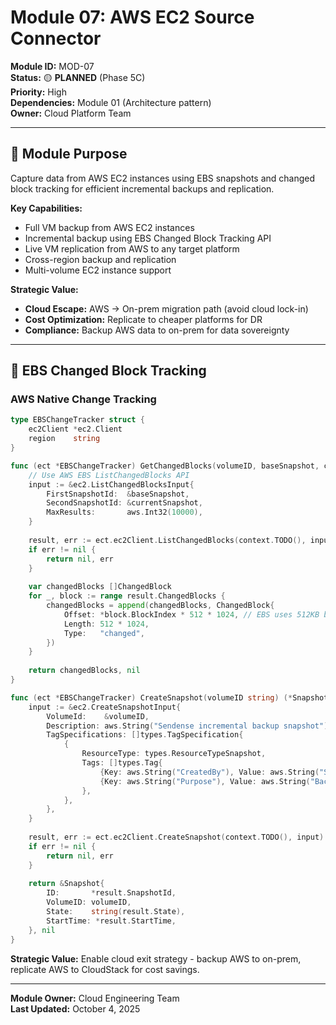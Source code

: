 # Module 07: AWS EC2 Source Connector

**Module ID:** MOD-07  
**Status:** 🟡 **PLANNED** (Phase 5C)  
**Priority:** High  
**Dependencies:** Module 01 (Architecture pattern)  
**Owner:** Cloud Platform Team

---

## 🎯 Module Purpose

Capture data from AWS EC2 instances using EBS snapshots and changed block tracking for efficient incremental backups and replication.

**Key Capabilities:**
- Full VM backup from AWS EC2 instances
- Incremental backup using EBS Changed Block Tracking API
- Live VM replication from AWS to any target platform
- Cross-region backup and replication
- Multi-volume EC2 instance support

**Strategic Value:**
- **Cloud Escape:** AWS → On-prem migration path (avoid cloud lock-in)
- **Cost Optimization:** Replicate to cheaper platforms for DR
- **Compliance:** Backup AWS data to on-prem for data sovereignty

---

## 🔧 EBS Changed Block Tracking

### **AWS Native Change Tracking**

```go
type EBSChangeTracker struct {
    ec2Client *ec2.Client
    region    string
}

func (ect *EBSChangeTracker) GetChangedBlocks(volumeID, baseSnapshot, currentSnapshot string) ([]ChangedBlock, error) {
    // Use AWS EBS ListChangedBlocks API
    input := &ec2.ListChangedBlocksInput{
        FirstSnapshotId:  &baseSnapshot,
        SecondSnapshotId: &currentSnapshot,
        MaxResults:       aws.Int32(10000),
    }
    
    result, err := ect.ec2Client.ListChangedBlocks(context.TODO(), input)
    if err != nil {
        return nil, err
    }
    
    var changedBlocks []ChangedBlock
    for _, block := range result.ChangedBlocks {
        changedBlocks = append(changedBlocks, ChangedBlock{
            Offset: *block.BlockIndex * 512 * 1024, // EBS uses 512KB blocks
            Length: 512 * 1024,
            Type:   "changed",
        })
    }
    
    return changedBlocks, nil
}

func (ect *EBSChangeTracker) CreateSnapshot(volumeID string) (*Snapshot, error) {
    input := &ec2.CreateSnapshotInput{
        VolumeId:    &volumeID,
        Description: aws.String("Sendense incremental backup snapshot"),
        TagSpecifications: []types.TagSpecification{
            {
                ResourceType: types.ResourceTypeSnapshot,
                Tags: []types.Tag{
                    {Key: aws.String("CreatedBy"), Value: aws.String("Sendense")},
                    {Key: aws.String("Purpose"), Value: aws.String("Backup")},
                },
            },
        },
    }
    
    result, err := ect.ec2Client.CreateSnapshot(context.TODO(), input)
    if err != nil {
        return nil, err
    }
    
    return &Snapshot{
        ID:       *result.SnapshotId,
        VolumeID: volumeID,
        State:    string(result.State),
        StartTime: *result.StartTime,
    }, nil
}
```

**Strategic Value:** Enable cloud exit strategy - backup AWS to on-prem, replicate AWS to CloudStack for cost savings.

---

**Module Owner:** Cloud Engineering Team  
**Last Updated:** October 4, 2025
